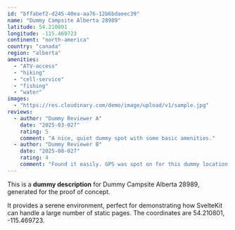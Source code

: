 ```yaml
---
id: "bffabef2-d245-40ea-aa76-12b6bdaeec39"
name: "Dummy Campsite Alberta 28989"
latitude: 54.210801
longitude: -115.469723
continent: "north-america"
country: "canada"
region: "alberta"
amenities:
  - "ATV-access"
  - "hiking"
  - "cell-service"
  - "fishing"
  - "water"
images:
  - "https://res.cloudinary.com/demo/image/upload/v1/sample.jpg"
reviews:
  - author: "Dummy Reviewer A"
    date: "2025-03-027"
    rating: 5
    comment: "A nice, quiet dummy spot with some basic amenities."
  - author: "Dummy Reviewer B"
    date: "2025-08-027"
    rating: 4
    comment: "Found it easily. GPS was spot on for this dummy location."
---
```


This is a **dummy description** for Dummy Campsite Alberta 28989, generated for the proof of concept.

It provides a serene environment, perfect for demonstrating how SvelteKit can handle a large number of static pages. The coordinates are 54.210801, -115.469723.
